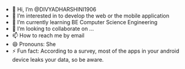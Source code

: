 - 👋 Hi, I’m @DIVYADHARSHINI1906
- 👀 I’m interested in to develop the web or the mobile application
- 🌱 I’m currently learning BE Computer Science Engineering 
- 💞️ I’m looking to collaborate on ...
- 📫 How to reach me by email
- 😄 Pronouns: She
- ⚡ Fun fact: According to a survey, most of the apps in your android device leaks your data, so be aware.


<!---
DIVYADHARSHINI1906/DIVYADHARSHINI1906 is a ✨ special ✨ repository because its `README.md` (this file) appears on your GitHub profile.
You can click the Preview link to take a look at your changes.
--->
